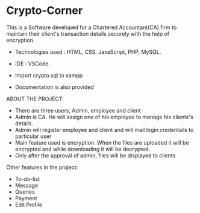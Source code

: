 # Crypto-Corner
This is a Software developed for a Chartered Accountant(CA) firm to maintain their client's transaction details securely with the help of encryption.

- Technologies used : HTML, CSS, JavaScript, PHP, MySQL.
- IDE : VSCode.

- Import crypto.sql to xampp

- Documentation is also provided

ABOUT THE PROJECT:
- There are three users, Admin, employee and client
- Admin is CA. He will assign one of his employee to manage his clients's details.
- Admin will register employee and client and will mail login credentails to particular user
- Main feature used is encryption. When the files are uploaded it will be encrypted and while downloading it will be decrypted.
- Only after the approval of admin, files will be displayed to clients

Other features in the project:
- To-do-list
- Message
- Queries
- Payment
- Edit Profile
